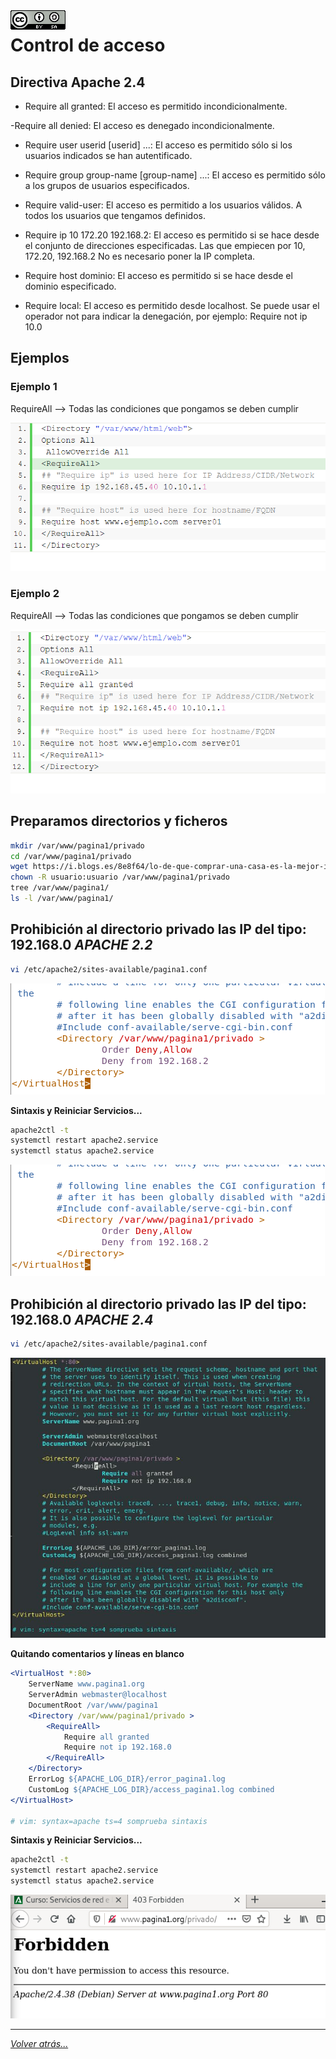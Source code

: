<img src="/imagenes/MI-LICENCIA88x31.png" style="float: left; margin-right: 10px;" />

# Control de acceso

## Directiva Apache 2.4

- Require all granted: El acceso es permitido incondicionalmente.

-Require all denied: El acceso es denegado incondicionalmente.

- Require user userid [userid] ...: El acceso es permitido sólo si los usuarios indicados se han autentificado.

- Require group group-name [group-name] ...: El acceso es permitido sólo a los grupos de usuarios especificados.

- Require valid-user: El acceso es permitido a los usuarios válidos.
A todos los usuarios que tengamos definidos.

- Require ip 10 172.20 192.168.2: El acceso es permitido si se hace desde el conjunto de direcciones especificadas.
Las que empiecen por 10, 172.20, 192.168.2 No es necesario poner la IP completa.
- Require host dominio: El acceso es permitido si se hace desde el 
dominio especificado.

- Require local: El acceso es permitido desde localhost.
Se puede usar el operador not para indicar la denegación, por ejemplo:
Require not ip 10.0

## Ejemplos

### Ejemplo 1

RequireAll --> Todas las condiciones que pongamos se deben cumplir

![Opciones](../../imagenes/apache2/ejemplosFotos.jpg)

### Ejemplo 2

RequireAll --> Todas las condiciones que pongamos se deben cumplir

![Opciones](../../imagenes/apache2/ejemplosFotos2.jpg)

## Preparamos directorios y ficheros
```bash
mkdir /var/www/pagina1/privado
cd /var/www/pagina1/privado
wget https://i.blogs.es/8e8f64/lo-de-que-comprar-una-casa-es-la-mejor-inversion-hay-generaciones-que-ya-no-lo-ven-ni-de-lejos---1/450_1000.jpg
chown -R usuario:usuario /var/www/pagina1/privado
tree /var/www/pagina1/
ls -l /var/www/pagina1/
```

## Prohibición al directorio privado las IP del tipo: 192.168.0 *APACHE 2.2*

```bash
vi /etc/apache2/sites-available/pagina1.conf
```

![Opciones](../../imagenes/apache2/prohibirRedes2-2.jpg)

**Sintaxis y Reiniciar Servicios...**

```bash
apache2ctl -t
systemctl restart apache2.service
systemctl status apache2.service
```
![Opciones](../../imagenes/apache2/prohibirRedes2-2.jpg)


## Prohibición al directorio privado las IP del tipo: 192.168.0 *APACHE 2.4*

```bash
vi /etc/apache2/sites-available/pagina1.conf
```

![Opciones](../../imagenes/apache2/accesoRestr1.jpg)

**Quitando comentarios y líneas en blanco**

```apache
<VirtualHost *:80>
	ServerName www.pagina1.org
	ServerAdmin webmaster@localhost
	DocumentRoot /var/www/pagina1
	<Directory /var/www/pagina1/privado >
		<RequireAll>
			Require all granted
			Require not ip 192.168.0
		</RequireAll>
	</Directory>
	ErrorLog ${APACHE_LOG_DIR}/error_pagina1.log
	CustomLog ${APACHE_LOG_DIR}/access_pagina1.log combined
</VirtualHost>

# vim: syntax=apache ts=4 somprueba sintaxis
```

**Sintaxis y Reiniciar Servicios...**

```bash
apache2ctl -t
systemctl restart apache2.service
systemctl status apache2.service
```

![Opciones](../../imagenes/apache2/accesoErroresProhibi.jpg)

__________________________
*[Volver atrás...](/README.md)*

